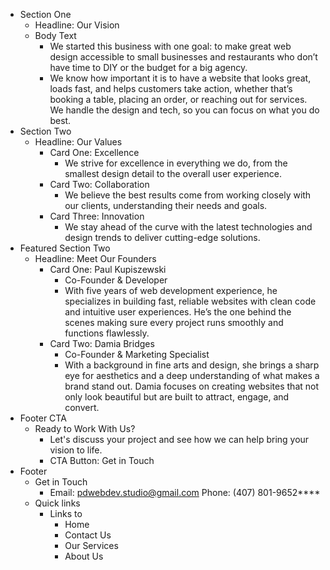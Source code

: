 - Section One
  - Headline: Our Vision
  - Body Text
    - We started this business with one goal: to make great web design accessible to small businesses and restaurants who don’t have time to DIY or the budget for a big agency.
    - We know how important it is to have a website that looks great, loads fast, and helps customers take action, whether that’s booking a table, placing an order, or reaching out for services. We handle the design and tech, so you can focus on what you do best.
- Section Two
  - Headline: Our Values
    - Card One: Excellence
      - We strive for excellence in everything we do, from the smallest design detail to the overall user experience.
    - Card Two: Collaboration
      - We believe the best results come from working closely with our clients, understanding their needs and goals.
    - Card Three: Innovation
      - We stay ahead of the curve with the latest technologies and design trends to deliver cutting-edge solutions.
- Featured Section Two
  - Headline: Meet Our Founders
    - Card One: Paul Kupiszewski
      - Co-Founder & Developer
      - With five years of web development experience, he specializes in building fast, reliable websites with clean code and intuitive user experiences. He’s the one behind the scenes making sure every project runs smoothly and functions flawlessly.
    - Card Two: Damia Bridges
      - Co-Founder & Marketing Specialist
      - With a background in fine arts and design, she brings a sharp eye for aesthetics and a deep understanding of what makes a brand stand out. Damia focuses on creating websites that not only look beautiful but are built to attract, engage, and convert.
- Footer CTA
  - Ready to Work With Us?
    - Let's discuss your project and see how we can help bring your vision to life.
    - CTA Button: Get in Touch
- Footer
  - Get in Touch
    - Email: [pdwebdev.studio@gmail.com](mailto:pdwebdev.studio@gmail.com)
      Phone: (407) 801-9652**‬**
  - Quick links
    - Links to
      - Home
      - Contact Us
      - Our Services
      - About Us
